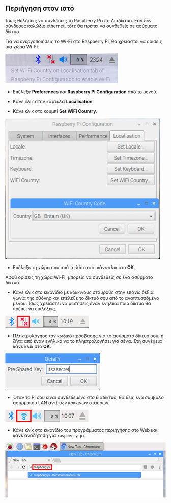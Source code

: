 ## Περιήγηση στον ιστό

Ίσως θελήσεις να συνδέσεις το Raspberry Pi στο Διαδίκτυο. Εάν δεν σύνδεσες καλώδιο ethernet, τότε θα πρέπει να συνδεθείς σε ασύρματο δίκτυο.

Για να ενεργοποιήσεις το Wi-Fi στο Raspberry Pi, θα χρειαστεί να ορίσεις μια χώρα Wi-Fi.

![όρισε χώρα wifi](images/pi-set-wifi-country.png)

+ Επέλεξε **Preferences** και **Raspberry Pi Configuration** από το μενού.

+ Κάνε κλικ στην καρτέλα **Localisation**.

+ Κάνε κλικ στο κουμπί **Set WiFi Country**.

![επιλέξτε χώρα wifi](images/pi-select-wifi-country.png)

+ Επέλεξε τη χώρα σου από τη λίστα και κάνε κλικ στο **OK**.

Αφού ορίσεις τη χώρα Wi-Fi, μπορείς να συνδεθείς σε ένα ασύρματο δίκτυο.

+ Κάνε κλικ στο εικονίδιο με κόκκινους σταυρούς στην επάνω δεξιά γωνία της οθόνης και επέλεξε το δίκτυό σου από το αναπτυσσόμενο μενού. Ίσως χρειαστεί να ρωτήσεις έναν ενήλικα ποιο δίκτυο θα πρέπει να επιλέξεις.

![Δεν υπάρχει wifi](images/no-wifi.png)

+ Πληκτρολόγησε τον κωδικό πρόσβασης για το ασύρματο δίκτυό σου, ή ζήτα από έναν ενήλικο να το πληκτρολογήσει για σένα. Στη συνέχεια κάνε κλικ στο **OK**.

![Πληκτρολογήστε τον κωδικό πρόσβασης](images/type-password.png)

+ Όταν το Pi σου είναι συνδεδεμένο στο διαδίκτυο, θα δεις ένα σύμβολο ασύρματου LAN αντί των κόκκινων σταυρών.

![screenshot](images/pi-wifi.png)

+ Κάνε κλικ στο εικονίδιο του προγράμματος περιήγησης στο Web και κάνε αναζήτηση για `raspberry pi`.

![screenshot](images/pi-browser.png)